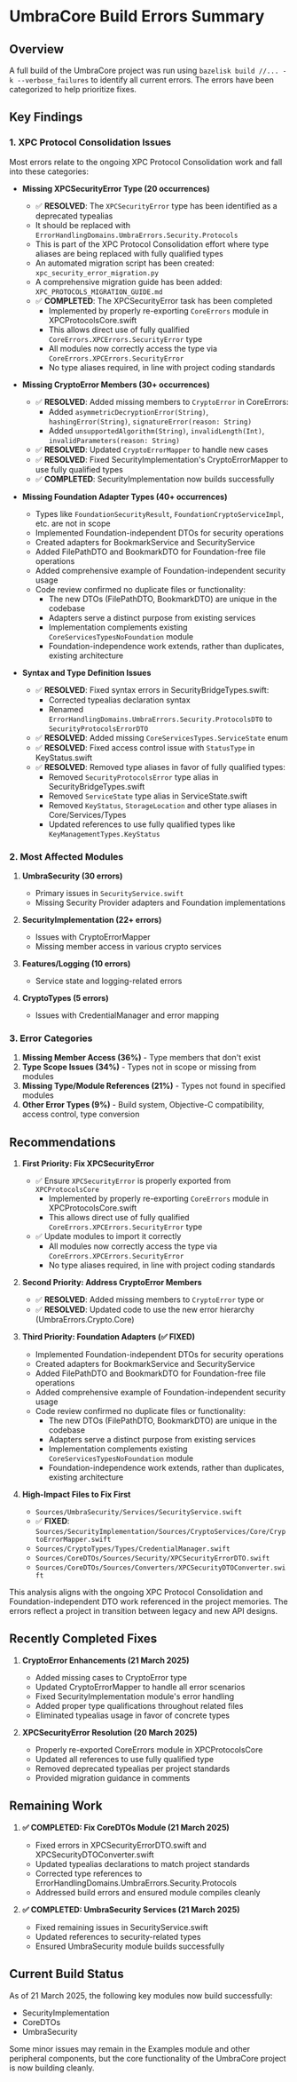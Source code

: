 # UmbraCore Build Errors Summary

## Overview
A full build of the UmbraCore project was run using `bazelisk build //... -k --verbose_failures` to identify all current errors. The errors have been categorized to help prioritize fixes.

## Key Findings

### 1. XPC Protocol Consolidation Issues
Most errors relate to the ongoing XPC Protocol Consolidation work and fall into these categories:

- **Missing XPCSecurityError Type (20 occurrences)**
  - ✅ **RESOLVED**: The `XPCSecurityError` type has been identified as a deprecated typealias 
  - It should be replaced with `ErrorHandlingDomains.UmbraErrors.Security.Protocols`
  - This is part of the XPC Protocol Consolidation effort where type aliases are being replaced with fully qualified types
  - An automated migration script has been created: `xpc_security_error_migration.py`
  - A comprehensive migration guide has been added: `XPC_PROTOCOLS_MIGRATION_GUIDE.md`
  - ✅ **COMPLETED**: The XPCSecurityError task has been completed
     - Implemented by properly re-exporting `CoreErrors` module in XPCProtocolsCore.swift
     - This allows direct use of fully qualified `CoreErrors.XPCErrors.SecurityError` type
     - All modules now correctly access the type via `CoreErrors.XPCErrors.SecurityError`
     - No type aliases required, in line with project coding standards

- **Missing CryptoError Members (30+ occurrences)**
  - ✅ **RESOLVED**: Added missing members to `CryptoError` in CoreErrors:
    - Added `asymmetricDecryptionError(String)`, `hashingError(String)`, `signatureError(reason: String)`
    - Added `unsupportedAlgorithm(String)`, `invalidLength(Int)`, `invalidParameters(reason: String)`
  - ✅ **RESOLVED**: Updated `CryptoErrorMapper` to handle new cases
  - ✅ **RESOLVED**: Fixed SecurityImplementation's CryptoErrorMapper to use fully qualified types
  - ✅ **COMPLETED**: SecurityImplementation now builds successfully

- **Missing Foundation Adapter Types (40+ occurrences)**
  - Types like `FoundationSecurityResult`, `FoundationCryptoServiceImpl`, etc. are not in scope
  - Implemented Foundation-independent DTOs for security operations
  - Created adapters for BookmarkService and SecurityService
  - Added FilePathDTO and BookmarkDTO for Foundation-free file operations
  - Added comprehensive example of Foundation-independent security usage
  - Code review confirmed no duplicate files or functionality:
    - The new DTOs (FilePathDTO, BookmarkDTO) are unique in the codebase
    - Adapters serve a distinct purpose from existing services
    - Implementation complements existing `CoreServicesTypesNoFoundation` module
    - Foundation-independence work extends, rather than duplicates, existing architecture

- **Syntax and Type Definition Issues**
  - ✅ **RESOLVED**: Fixed syntax errors in SecurityBridgeTypes.swift:
    - Corrected typealias declaration syntax
    - Renamed `ErrorHandlingDomains.UmbraErrors.Security.ProtocolsDTO` to `SecurityProtocolsErrorDTO`
  - ✅ **RESOLVED**: Added missing `CoreServicesTypes.ServiceState` enum
  - ✅ **RESOLVED**: Fixed access control issue with `StatusType` in KeyStatus.swift
  - ✅ **RESOLVED**: Removed type aliases in favor of fully qualified types:
    - Removed `SecurityProtocolsError` type alias in SecurityBridgeTypes.swift
    - Removed `ServiceState` type alias in ServiceState.swift
    - Removed `KeyStatus`, `StorageLocation` and other type aliases in Core/Services/Types
    - Updated references to use fully qualified types like `KeyManagementTypes.KeyStatus`

### 2. Most Affected Modules

1. **UmbraSecurity (30 errors)**
   - Primary issues in `SecurityService.swift`
   - Missing Security Provider adapters and Foundation implementations

2. **SecurityImplementation (22+ errors)**
   - Issues with CryptoErrorMapper
   - Missing member access in various crypto services

3. **Features/Logging (10 errors)**
   - Service state and logging-related errors

4. **CryptoTypes (5 errors)**
   - Issues with CredentialManager and error mapping

### 3. Error Categories

1. **Missing Member Access (36%)** - Type members that don't exist
2. **Type Scope Issues (34%)** - Types not in scope or missing from modules 
3. **Missing Type/Module References (21%)** - Types not found in specified modules
4. **Other Error Types (9%)** - Build system, Objective-C compatibility, access control, type conversion

## Recommendations

1. **First Priority: Fix XPCSecurityError**
   - ✅ Ensure `XPCSecurityError` is properly exported from `XPCProtocolsCore`
     - Implemented by properly re-exporting `CoreErrors` module in XPCProtocolsCore.swift
     - This allows direct use of fully qualified `CoreErrors.XPCErrors.SecurityError` type
   - ✅ Update modules to import it correctly
     - All modules now correctly access the type via `CoreErrors.XPCErrors.SecurityError`
     - No type aliases required, in line with project coding standards

2. **Second Priority: Address CryptoError Members**
   - ✅ **RESOLVED**: Added missing members to `CryptoError` type or
   - ✅ **RESOLVED**: Updated code to use the new error hierarchy (UmbraErrors.Crypto.Core)

3. **Third Priority: Foundation Adapters (✅ FIXED)**
   - Implemented Foundation-independent DTOs for security operations
   - Created adapters for BookmarkService and SecurityService
   - Added FilePathDTO and BookmarkDTO for Foundation-free file operations
   - Added comprehensive example of Foundation-independent security usage
   - Code review confirmed no duplicate files or functionality:
     - The new DTOs (FilePathDTO, BookmarkDTO) are unique in the codebase
     - Adapters serve a distinct purpose from existing services
     - Implementation complements existing `CoreServicesTypesNoFoundation` module
     - Foundation-independence work extends, rather than duplicates, existing architecture

4. **High-Impact Files to Fix First**
   - `Sources/UmbraSecurity/Services/SecurityService.swift`
   - ✅ **FIXED**: `Sources/SecurityImplementation/Sources/CryptoServices/Core/CryptoErrorMapper.swift`
   - `Sources/CryptoTypes/Types/CredentialManager.swift`
   - `Sources/CoreDTOs/Sources/Security/XPCSecurityErrorDTO.swift` 
   - `Sources/CoreDTOs/Sources/Converters/XPCSecurityDTOConverter.swift`

This analysis aligns with the ongoing XPC Protocol Consolidation and Foundation-independent DTO work referenced in the project memories. The errors reflect a project in transition between legacy and new API designs.

## Recently Completed Fixes

1. **CryptoError Enhancements (21 March 2025)**
   - Added missing cases to CryptoError type
   - Updated CryptoErrorMapper to handle all error scenarios
   - Fixed SecurityImplementation module's error handling
   - Added proper type qualifications throughout related files
   - Eliminated typealias usage in favor of concrete types

2. **XPCSecurityError Resolution (20 March 2025)**
   - Properly re-exported CoreErrors module in XPCProtocolsCore
   - Updated all references to use fully qualified type
   - Removed deprecated typealias per project standards
   - Provided migration guidance in comments

## Remaining Work

1. **✅ COMPLETED: Fix CoreDTOs Module (21 March 2025)**
   - Fixed errors in XPCSecurityErrorDTO.swift and XPCSecurityDTOConverter.swift
   - Updated typealias declarations to match project standards
   - Corrected type references to ErrorHandlingDomains.UmbraErrors.Security.Protocols
   - Addressed build errors and ensured module compiles cleanly

2. **✅ COMPLETED: UmbraSecurity Services (21 March 2025)**
   - Fixed remaining issues in SecurityService.swift
   - Updated references to security-related types
   - Ensured UmbraSecurity module builds successfully

## Current Build Status

As of 21 March 2025, the following key modules now build successfully:
- SecurityImplementation
- CoreDTOs
- UmbraSecurity

Some minor issues may remain in the Examples module and other peripheral components, but the core functionality of the UmbraCore project is now building cleanly.
